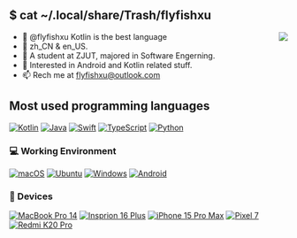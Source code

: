 ## $ cat ~/.local/share/Trash/flyfishxu
<img align="right" src="https://github-readme-stats.vercel.app/api?username=flyfishxu&include_all_commits=true&show_icons=true&hide_title=true&count_private=true?theme=prussian" />

- 👋 @flyfishxu Kotlin is the best language
- 🥠 zh_CN & en_US.
- 🏫 A student at ZJUT, majored in Software Engerning.
- 👀 Interested in Android and Kotlin related stuff.
- 📫 Rech me at flyfishxu@outlook.com

## Most used programming languages
[![Kotlin](https://img.shields.io/badge/-Kotlin-7f52ff?style=flat-square&logo=kotlin&logoColor=fff)](https://kotlinlang.org)
[![Java](https://img.shields.io/badge/-Java-cd6839?style=flat-square&logo=oracle&logoColor=fff)](https://www.java.com/)
[![Swift](https://img.shields.io/badge/-Swift-F05138?style=flat-square&logo=Swift&logoColor=fff)](https://developer.apple.com/swift/)
[![TypeScript](https://img.shields.io/badge/-TypeScript-3178C6?style=flat-square&logo=TypeScript&logoColor=fff)](https://www.typescriptlang.org)
[![Python](https://img.shields.io/badge/-Python-1e90ff?style=flat-square&logo=python&logoColor=fff)](https://www.python.org)

### 💻 Working Environment
[![macOS](https://img.shields.io/badge/macOS%2015-000?style=flat-square&logo=macOS&logoColor=fff)](https://www.apple.com.cn/macos/macos-sequoia-preview/)
[![Ubuntu](https://img.shields.io/badge/Ubuntu%2024.04-dd4814?style=flat-square&logo=ubuntu&logoColor=ffffff)](https://ubuntu.com/blog/tag/ubuntu-24-04-lts)
[![Windows](https://img.shields.io/badge/Windows%2011-0bf?style=flat-square&logo=windows&logoColor=FFFFFF)](https://www.microsoft.com/windows11)
[![Android](https://img.shields.io/badge/Android%2015-00C000?style=flat-square&logo=android&logoColor=FFFFFF)](https://www.android.com/android-15)

### 📱 Devices
[![MacBook Pro 14](https://img.shields.io/badge/MacBook%20Pro%2014%20M3Pro-000000?style=flat-square&logo=apple&logoColor=FFFFFF)](https://www.apple.com.cn/macbook-pro/)
[![Insprion 16 Plus](https://img.shields.io/badge/Insprion%2016%20Plus-007DB8?style=flat-square&logo=dell&logoColor=FFFFFF)](https://www.dell.com/en-us/shop/dell-computer-laptops/inspiron-16-plus-laptop/spd/inspiron-16-7630-laptop/)
[![iPhone 15 Pro Max](https://img.shields.io/badge/iPhone%2015%20Pro%20Max-000000?style=flat-square&logo=apple&logoColor=FFFFFF)](https://www.apple.com/iphone-15-pro/)
[![Pixel 7](https://img.shields.io/badge/Pixel%207-4285F4?style=flat-square&logo=google&logoColor=FFFFFF)](https://store.google.com/us/config/pixel_7)
[![Redmi K20 Pro](https://img.shields.io/badge/Redmi%20K20%20Pro-ED9121?style=flat-square&logo=xiaomi&logoColor=FFFFFF)](https://www.mi.com/redmik20pro)

